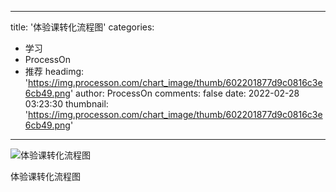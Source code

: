 
---
title: '体验课转化流程图'
categories: 
 - 学习
 - ProcessOn
 - 推荐
headimg: 'https://img.processon.com/chart_image/thumb/602201877d9c0816c3e6cb49.png'
author: ProcessOn
comments: false
date: 2022-02-28 03:23:30
thumbnail: 'https://img.processon.com/chart_image/thumb/602201877d9c0816c3e6cb49.png'
---

<div>   
<img class="thumb" alt="体验课转化流程图" src="https://img.processon.com/chart_image/thumb/602201877d9c0816c3e6cb49.png" referrerpolicy="no-referrer">
<p>体验课转化流程图</p>  
</div>
            